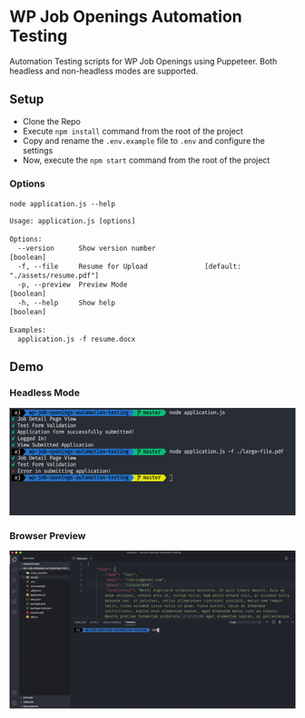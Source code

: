 # WP Job Openings Automation Testing

Automation Testing scripts for WP Job Openings using Puppeteer. Both headless and non-headless modes are supported.

## Setup

- Clone the Repo
- Execute `npm install` command from the root of the project
- Copy and rename the `.env.example` file to `.env` and configure the settings
- Now, execute the `npm start` command from the root of the project

### Options

`node application.js --help`

```
Usage: application.js [options]

Options:
  --version      Show version number                                   [boolean]
  -f, --file     Resume for Upload              [default: "./assets/resume.pdf"]
  -p, --preview  Preview Mode                                          [boolean]
  -h, --help     Show help                                             [boolean]

Examples:
  application.js -f resume.docx
```

## Demo

### Headless Mode

<img src="https://raw.githubusercontent.com/awsmin/wp-job-openings-automation-testing/master/assets/headless-mode.png" alt="Headless Mode"  width="600" />

### Browser Preview

<img src="https://raw.githubusercontent.com/awsmin/wp-job-openings-automation-testing/master/assets/browser-preview.gif" alt="Browser Preview"  width="600" />
